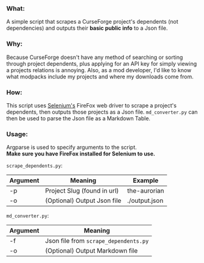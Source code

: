 ### What:

A simple script that scrapes a CurseForge project's dependents (not dependencies) and outputs their **basic public info** to a Json file.

### Why:

Because CurseForge doesn't have any method of searching or sorting through project dependents, plus applying for an API key for simply viewing a projects relations is annoying. Also, as a mod developer, I'd like to know what modpacks include my projects and where my downloads come from.

### How:

This script uses [Selenium's](https://pypi.org/project/selenium/) FireFox web driver to scrape a project's dependents, then outputs those projects as a Json file. `md_converter.py` can then be used to parse the Json file as a Markdown Table.

### Usage:

Argparse is used to specify arguments to the script.  
**Make sure you have FireFox installed for Selenium to use.**

`scrape_dependents.py`:

| Argument | Meaning                     | Example       |
|----------|-----------------------------|---------------|
| -p       | Project Slug (found in url) | the-aurorian  |
| -o       | (Optional) Output Json file | ./output.json |

`md_converter.py`:

| Argument | Meaning                               |
|----------|---------------------------------------|
| -f       | Json file from `scrape_dependents.py` |
| -o       | (Optional) Output Markdown file       | 